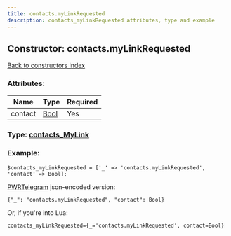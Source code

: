 ```yaml
---
title: contacts.myLinkRequested
description: contacts_myLinkRequested attributes, type and example
---
```

## Constructor: contacts.myLinkRequested  
[Back to constructors index](index.md)



### Attributes:

| Name     |    Type       | Required |
|----------|---------------|----------|
|contact|[Bool](../types/Bool.md) | Yes|



### Type: [contacts\_MyLink](../types/contacts_MyLink.md)


### Example:

```
$contacts_myLinkRequested = ['_' => 'contacts.myLinkRequested', 'contact' => Bool];
```  

[PWRTelegram](https://pwrtelegram.xyz) json-encoded version:

```
{"_": "contacts.myLinkRequested", "contact": Bool}
```


Or, if you're into Lua:  


```
contacts_myLinkRequested={_='contacts.myLinkRequested', contact=Bool}

```


